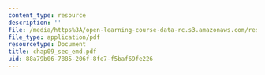 ```yaml
---
content_type: resource
description: ''
file: /media/https%3A/open-learning-course-data-rc.s3.amazonaws.com/res-6-003-electromechanical-dynamics-spring-2009/88a79b067885206f8fe7f5baf69fe226_chap09_sec_emd.pdf
file_type: application/pdf
resourcetype: Document
title: chap09_sec_emd.pdf
uid: 88a79b06-7885-206f-8fe7-f5baf69fe226
---
```

